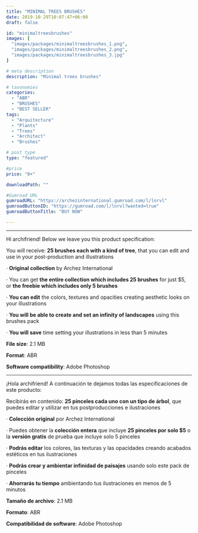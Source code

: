 ```yaml
---
title: "MINIMAL TREES BRUSHES"
date: 2019-10-29T10:07:47+06:00
draft: false

id: "minimaltreesbrushes"
images: [
  "images/packages/minimaltreesbrushes_1.png",
  "images/packages/minimaltreesbrushes_2.png",
  "images/packages/minimaltreesbrushes_3.jpg"
]

# meta description
description: "Minimal trees brushes"

# taxonomies
categories:
  - "ABR"
  - "BRUSHES"
  - "BEST SELLER"
tags:
  - "Arquitecture"
  - "Plants"
  - "Trees"
  - "Architect"
  - "Brushes"

# post type
type: "featured"

#price
price: "0+"

downloadPath: ""

#Gumroad URL
gumroadURL: "https://archezinternational.gumroad.com/l/lnrvl"
gumroadButtonID: "https://gumroad.com/l/lnrvl?wanted=true"
gumroadButtonTitle: "BUY NOW"

---
```


___

Hi archifriend! Below we leave you this product specification:

You will receive: **25 brushes each with a kind of tree**, that you can edit and use in your post-production and illustrations

· **Original collection** by Archez International

· You can get **the entire collection which includes 25 brushes** for just $5, or **the freebie which includes only 5 brushes**

· **You can edit** the colors, textures and opacities creating aesthetic looks on your illustrations

· **You will be able to create and set an infinity of landscapes** using this brushes pack

· **You will save** time setting your illustrations in less than 5 minutes

**File size**: 2.1 MB

**Format**: ABR

**Software compatibility**: Adobe Photoshop

_____

¡Hola archifriend! A continuación te dejamos todas las especificaciones de este producto:

Recibirás en contenido: **25 pinceles cada uno con un tipo de árbol**, que puedes editar y utilizar en tus postproducciones e ilustraciones

· **Colección original** por Archez International

· Puedes obtener la **colección entera** que incluye **25 pinceles por solo $5** o la **versión gratis** de prueba que incluye solo 5 pinceles

· **Podrás editar** los colores, las texturas y las opacidades creando acabados estéticos en tus ilustraciones

· **Podrás crear y ambientar infinidad de paisajes** usando solo este pack de pinceles

· **Ahorrarás tu tiempo** ambientando tus ilustraciones en menos de 5 minutos

**Tamaño de archivo**: 2.1 MB

**Formato**: ABR

**Compatibilidad de software**: Adobe Photoshop